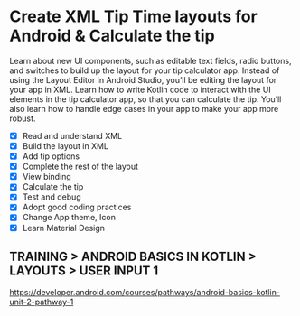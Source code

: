 # Create XML Tip Time layouts for Android & Calculate the tip
Learn about new UI components, such as editable text fields, radio buttons, and switches to build up the layout for your tip calculator app. Instead of using the Layout Editor in Android Studio, you’ll be editing the layout for your app in XML.
Learn how to write Kotlin code to interact with the UI elements in the tip calculator app, so that you can calculate the tip. You’ll also learn how to handle edge cases in your app to make your app more robust.

- [x] Read and understand XML
- [x] Build the layout in XML
- [x] Add tip options
- [x] Complete the rest of the layout
- [x] View binding
- [x] Calculate the tip
- [x] Test and debug 
- [x] Adopt good coding practices
- [x] Change App theme, Icon
- [x] Learn Material Design

## TRAINING > ANDROID BASICS IN KOTLIN > LAYOUTS > USER INPUT 1
https://developer.android.com/courses/pathways/android-basics-kotlin-unit-2-pathway-1
